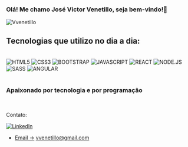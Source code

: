 ### Olá! Me chamo José Victor Venetillo, seja bem-vindo!🤚





![Vvenetillo](https://github-readme-stats.vercel.app/api/top-langs/?username=vvenetillo&hide_progress=true)

## Tecnologias que utilizo no dia a dia:

<div style="display: inline_block"> <br/>
<img align= "center" alt="HTML5" src="https://img.shields.io/badge/HTML5-E34F26?style=for-the-badge&logo=html5&logoColor=white">
<img align= "center" alt="CSS3" src="https://img.shields.io/badge/CSS3-1572B6?style=for-the-badge&logo=css3&logoColor=white">
<img align= "center" alt="BOOTSTRAP" src="https://img.shields.io/badge/Bootstrap-563D7C?style=for-the-badge&logo=bootstrap&logoColor=white">
<img align= "center" alt="JAVASCRIPT" src="https://img.shields.io/badge/JavaScript-323330?style=for-the-badge&logo=javascript&logoColor=F7DF1E">
<img align= "center" alt="REACT" src="https://img.shields.io/badge/React-20232A?style=for-the-badge&logo=react&logoColor=61DAFBe">
<img align= "center" alt="NODE.JS" src="https://img.shields.io/badge/Node.js-43853D?style=for-the-badge&logo=node.js&logoColor=white">
<img align= "center" alt="SASS" src="https://img.shields.io/badge/Sass-CC6699?style=for-the-badge&logo=sass&logoColor=white">
<img align= "center" alt="ANGULAR" src="https://img.shields.io/badge/Angular-DD0031?style=for-the-badge&logo=angular&logoColor=white">
</div><br/>

### Apaixonado por tecnologia e por programação
<br/>

Contato:

[![LinkedIn](https://img.shields.io/badge/LinkedIn-0077B5?style=for-the-badge&logo=linkedin&logoColor=white)](https://www.linkedin.com/in/vvenetillo/)
<br/>
- [Email ->]() vvenetillo@gmail.com 

